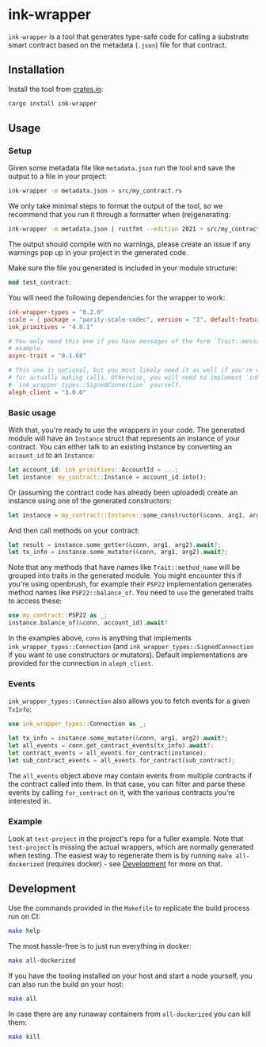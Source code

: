 # ink-wrapper

`ink-wrapper` is a tool that generates type-safe code for calling a substrate smart contract based on the metadata
(`.json`) file for that contract.

## Installation

Install the tool from [crates.io](https://crates.io):

```bash
cargo install ink-wrapper
```

## Usage

### Setup

Given some metadata file like `metadata.json` run the tool and save the output to a file in your project:

```bash
ink-wrapper -m metadata.json > src/my_contract.rs
```

We only take minimal steps to format the output of the tool, so we recommend that you run it through a formatter when
(re)generating:

```bash
ink-wrapper -m metadata.json | rustfmt --edition 2021 > src/my_contract.rs
```

The output should compile with no warnings, please create an issue if any warnings pop up in your project in the
generated code.

Make sure the file you generated is included in your module structure:

```rust
mod test_contract;
```

You will need the following dependencies for the wrapper to work:

```toml
ink-wrapper-types = "0.2.0"
scale = { package = "parity-scale-codec", version = "3", default-features = false, features = ["derive"] }
ink_primitives = "4.0.1"

# You only need this one if you have messages of the form `Trait::message`, like the ones generated by openbrush, for
# example.
async-trait = "0.1.68"

# This one is optional, but you most likely need it as well if you're using the default `aleph_client` implementation
# for actually making calls. Otherwise, you will need to implement `ink_wrapper_types::Connection` and
# `ink_wrapper_types::SignedConnection` yourself.
aleph_client = "3.0.0"
```

### Basic usage

With that, you're ready to use the wrappers in your code. The generated module will have an `Instance` struct that
represents an instance of your contract. You can either talk to an existing instance by converting an `account_id` to
an `Instance`:

```rust
let account_id: ink_primitives::AccountId = ...;
let instance: my_contract::Instance = account_id.into();
```

Or (assuming the contract code has already been uploaded) create an instance using one of the generated constructors:

```rust
let instance = my_contract::Instance::some_constructor(&conn, arg1, arg2).await?;
```

And then call methods on your contract:

```rust
let result = instance.some_getter(&conn, arg1, arg2).await?;
let tx_info = instance.some_mutator(&conn, arg1, arg2).await?;
```

Note that any methods that have names like `Trait::method_name` will be grouped into traits in the generated module. You
might encounter this if you're using openbrush, for example their `PSP22` implementation generates method names like
`PSP22::balance_of`. You need to `use` the generated traits to access these:

```rust
use my_contract::PSP22 as _;
instance.balance_of(&conn, account_id).await?
```

In the examples above, `conn` is anything that implements `ink_wrapper_types::Connection` (and
`ink_wrapper_types::SignedConnection` if you want to use constructors or mutators). Default implementations are provided
for the connection in `aleph_client`.

### Events

`ink_wrapper_types::Connection` also allows you to fetch events for a given `TxInfo`:

```rust
use ink_wrapper_types::Connection as _;

let tx_info = instance.some_mutator(&conn, arg1, arg2).await?;
let all_events = conn.get_contract_events(tx_info).await?;
let contract_events = all_events.for_contract(instance);
let sub_contract_events = all_events.for_contract(sub_contract);
```

The `all_events` object above may contain events from multiple contracts if the contract called into them. In that case,
you can filter and parse these events by calling `for_contract` on it, with the various contracts you're interested in.

### Example

Look at `test-project` in the project's repo for a fuller example. Note that `test-project` is missing the actual
wrappers, which are normally generated when testing. The easiest way to regenerate them is by running
`make all-dockerized` (requires docker) - see [Development](#development) for more on that.

## Development

Use the commands provided in the `Makefile` to replicate the build process run on CI:

```bash
make help
```

The most hassle-free is to just run everything in docker:

```bash
make all-dockerized
```

If you have the tooling installed on your host and start a node yourself, you can also run the build on your host:

```bash
make all
```

In case there are any runaway containers from `all-dockerized` you can kill them:

```bash
make kill
```

